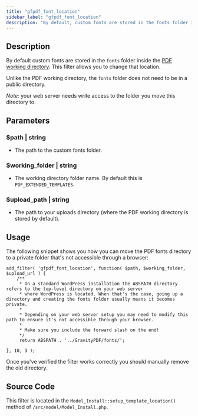 ```yaml
---
title: "gfpdf_font_location"
sidebar_label: "gfpdf_font_location"
description: "By default, custom fonts are stored in the fonts folder inside the PDF working directory. This filter allows you to change that location. "
---
```


## Description 

By default custom fonts are stored in the `fonts` folder inside the [PDF working directory](developer-first-custom-pdf.md#working-directory). This filter allows you to change that location. 

Unlike the PDF working directory, the `fonts` folder does not need to be in a public directory.

*Note:* your web server needs write access to the folder you move this directory to.

## Parameters 

### $path | string
*  The path to the custom fonts folder.

### $working_folder | string
*  The working directory folder name. By default this is `PDF_EXTENDED_TEMPLATES`.

### $upload_path | string
*  The path to your uploads directory (where the PDF working directory is stored by default).

## Usage 

The following snippet shows you how you can move the PDF fonts directory to a private folder that's not accessible through a browser:

```.language-php
add_filter( 'gfpdf_font_location', function( $path, $working_folder, $upload_url ) {
    /**
     * On a standard WordPress installation the ABSPATH directory refers to the top-level directory on your web server
     * where WordPress is located. When that's the case, going up a directory and creating the fonts folder usually means it becomes private.
     *
     * Depending on your web server setup you may need to modify this path to ensure it's not accessible through your browser.
     *
     * Make sure you include the forward slash on the end!
     */
     return ABSPATH . '../GravityPDF/fonts/';

}, 10, 3 );

```

Once you've verified the filter works correctly you should manually remove the old directory.

## Source Code 

This filter is located in the `Model_Install::setup_template_location()` method of `/src/model/Model_Install.php`.